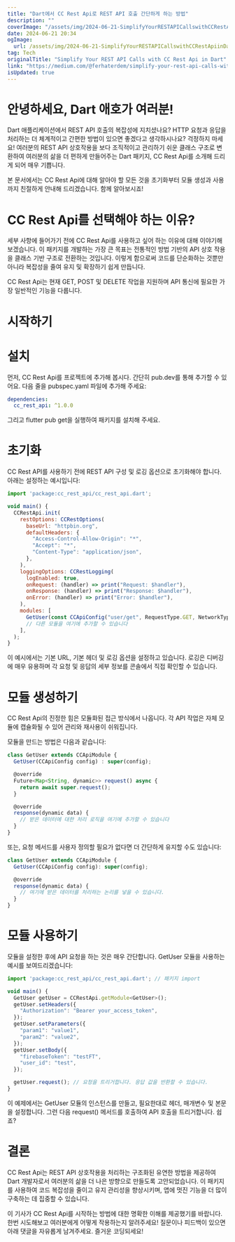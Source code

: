 ```yaml
---
title: "Dart에서 CC Rest Api로 REST API 호출 간단하게 하는 방법"
description: ""
coverImage: "/assets/img/2024-06-21-SimplifyYourRESTAPICallswithCCRestApiinDart_0.png"
date: 2024-06-21 20:34
ogImage: 
  url: /assets/img/2024-06-21-SimplifyYourRESTAPICallswithCCRestApiinDart_0.png
tag: Tech
originalTitle: "Simplify Your REST API Calls with CC Rest Api in Dart"
link: "https://medium.com/@ferhaterdem/simplify-your-rest-api-calls-with-cc-rest-api-in-dart-1e944e7ea9ab"
isUpdated: true
---
```





# 안녕하세요, Dart 애호가 여러분!

Dart 애플리케이션에서 REST API 호출의 복잡성에 지치셨나요? HTTP 요청과 응답을 처리하는 더 체계적이고 간편한 방법이 있으면 좋겠다고 생각하시나요? 걱정하지 마세요! 여러분의 REST API 상호작용을 보다 조직적이고 관리하기 쉬운 클래스 구조로 변환하여 여러분의 삶을 더 편하게 만들어주는 Dart 패키지, CC Rest Api를 소개해 드리게 되어 매우 기쁩니다.

본 문서에서는 CC Rest Api에 대해 알아야 할 모든 것을 초기화부터 모듈 생성과 사용까지 친절하게 안내해 드리겠습니다. 함께 알아보시죠!

# CC Rest Api를 선택해야 하는 이유?

<div class="content-ad"></div>

세부 사항에 들어가기 전에 CC Rest Api를 사용하고 싶어 하는 이유에 대해 이야기해 보겠습니다. 이 패키지를 개발하는 가장 큰 목표는 전통적인 방법 기반의 API 상호 작용을 클래스 기반 구조로 전환하는 것입니다. 이렇게 함으로써 코드를 단순화하는 것뿐만 아니라 복잡성을 줄여 유지 및 확장하기 쉽게 만듭니다.

CC Rest Api는 현재 GET, POST 및 DELETE 작업을 지원하며 API 통신에 필요한 가장 일반적인 기능을 다룹니다.

# 시작하기

# 설치

<div class="content-ad"></div>

먼저, CC Rest Api를 프로젝트에 추가해 봅시다. 간단히 pub.dev를 통해 추가할 수 있어요. 다음 줄을 pubspec.yaml 파일에 추가해 주세요:

```yaml
dependencies:
  cc_rest_api: ^1.0.0
```

그리고 flutter pub get을 실행하여 패키지를 설치해 주세요.

# 초기화

<div class="content-ad"></div>

CC Rest API를 사용하기 전에 REST API 구성 및 로깅 옵션으로 초기화해야 합니다. 아래는 설정하는 예시입니다:

```js
import 'package:cc_rest_api/cc_rest_api.dart';

void main() {
  CCRestApi.init(
    restOptions: CCRestOptions(
      baseUrl: "httpbin.org",
      defaultHeaders: {
        "Access-Control-Allow-Origin": "*",
        "Accept": "*",
        "Content-Type": "application/json",
      },
    ),
    loggingOptions: CCRestLogging(
      logEnabled: true,
      onRequest: (handler) => print("Request: $handler"),
      onResponse: (handler) => print("Response: $handler"),
      onError: (handler) => print("Error: $handler"),
    ),
    modules: [
      GetUser(const CCApiConfig("user/get", RequestType.GET, NetworkType.HTTPS)),
      // 다른 모듈을 여기에 추가할 수 있습니다
    ],
  );
}
```

이 예시에서는 기본 URL, 기본 헤더 및 로깅 옵션을 설정하고 있습니다. 로깅은 디버깅에 매우 유용하며 각 요청 및 응답의 세부 정보를 콘솔에서 직접 확인할 수 있습니다.

# 모듈 생성하기

<div class="content-ad"></div>

CC Rest Api의 진정한 힘은 모듈화된 접근 방식에서 나옵니다. 각 API 작업은 자체 모듈에 캡슐화될 수 있어 관리와 재사용이 쉬워집니다.

모듈을 만드는 방법은 다음과 같습니다:

```js
class GetUser extends CCApiModule {
  GetUser(CCApiConfig config) : super(config);

  @override
  Future<Map<String, dynamic>> request() async {
    return await super.request();
  }

  @override
  response(dynamic data) {
    // 받은 데이터에 대한 처리 로직을 여기에 추가할 수 있습니다
  }
}
```

또는, 요청 메서드를 사용자 정의할 필요가 없다면 더 간단하게 유지할 수도 있습니다:

<div class="content-ad"></div>

```js
class GetUser extends CCApiModule {
  GetUser(CCApiConfig config): super(config);

  @override
  response(dynamic data) {
    // 여기에 받은 데이터를 처리하는 논리를 넣을 수 있습니다.
  }
}
```

# 모듈 사용하기

모듈을 설정한 후에 API 요청을 하는 것은 매우 간단합니다. GetUser 모듈을 사용하는 예시를 보여드리겠습니다:

```js
import 'package:cc_rest_api/cc_rest_api.dart'; // 패키지 import

void main() {
  GetUser getUser = CCRestApi.getModule<GetUser>();
  getUser.setHeaders({
    "Authorization": "Bearer your_access_token",
  });
  getUser.setParameters({
    "param1": "value1",
    "param2": "value2",
  });
  getUser.setBody({
    "firebaseToken": "testFT",
    "user_id": "test",
  });

  getUser.request(); // 요청을 트리거합니다. 응답 값을 반환할 수 있습니다.
}
```

<div class="content-ad"></div>

이 예제에서는 GetUser 모듈의 인스턴스를 만들고, 필요한대로 헤더, 매개변수 및 본문을 설정합니다. 그런 다음 request() 메서드를 호출하여 API 호출을 트리거합니다. 쉽죠?

# 결론

CC Rest Api는 REST API 상호작용을 처리하는 구조화된 유연한 방법을 제공하여 Dart 개발자로서 여러분의 삶을 더 나은 방향으로 만들도록 고안되었습니다. 이 패키지를 사용하여 코드 복잡성을 줄이고 유지 관리성을 향상시키며, 앱에 멋진 기능을 더 많이 구축하는 데 집중할 수 있습니다.

이 기사가 CC Rest Api를 시작하는 방법에 대한 명확한 이해를 제공했기를 바랍니다. 한번 시도해보고 여러분에게 어떻게 작용하는지 알려주세요! 질문이나 피드백이 있으면 아래 댓글을 자유롭게 남겨주세요. 즐거운 코딩되세요!
